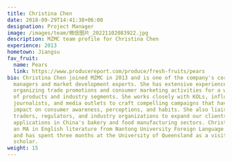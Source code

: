 ```yaml
---
title: Christina Chen
date: 2018-09-29T14:41:38+06:00
designation: Project Manager
image: /images/team/微信图片_20221102083922.jpg
description: MZMC team profile for Christina Chen
experience: 2013
hometown: Jiangsu
fav_fruit:
  name: Pears
  link: https://www.producereport.com/produce/fresh-fruits/pears
bio: Christina Chen joined MZMC in 2013 and is one of the company's core account
  managers and market development experts. She has extensive experience
  organizing trade promotions and consumer marketing activities for a wide range
  of products and industry segments. She works closely with KOLs, influencers,
  journalists, and media outlets to craft compelling campaigns that have broad
  impact on consumer awareness, perceptions, and habits. She also liaises with
  traders, regulators, and industry organizations to expand our clients' product
  applications in China's bakery and food manufacturing sectors. Christina holds
  an MA in English literature from Nantong University Foreign Language School
  and has spent three months at the University of Queensland as a visiting
  scholar.
weight: 15
---
```

